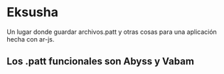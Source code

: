 # Eksusha
Un lugar donde guardar archivos.patt y otras cosas para una aplicación hecha con ar-js. 
## Los .patt funcionales son Abyss y Vabam
